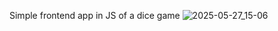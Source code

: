 Simple frontend app in JS of a dice game
![2025-05-27_15-06](https://github.com/user-attachments/assets/6071efe0-28dd-4041-a12b-f736cfa9eb5a)

